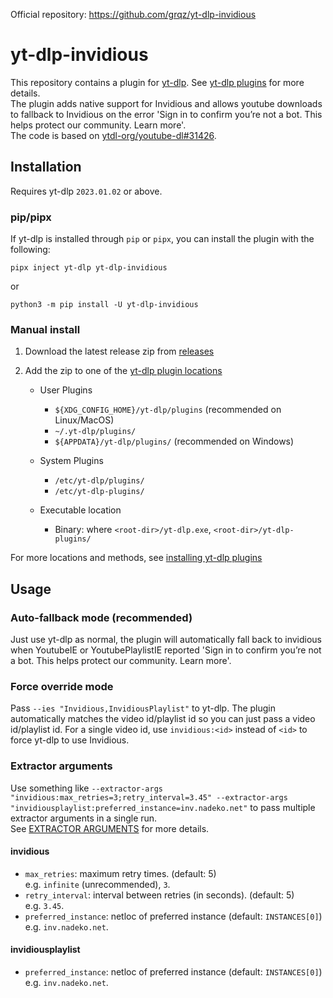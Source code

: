 Official repository: <https://github.com/grqz/yt-dlp-invidious>

# yt-dlp-invidious
This repository contains a plugin for [yt-dlp](https://github.com/yt-dlp/yt-dlp#readme). See [yt-dlp plugins](https://github.com/yt-dlp/yt-dlp#plugins) for more details.  
The plugin adds native support for Invidious and allows youtube downloads to fallback to Invidious on the error 'Sign in to confirm you’re not a bot. This helps protect our community. Learn more'.  
The code is based on [ytdl-org/youtube-dl#31426](https://github.com/ytdl-org/youtube-dl/pull/31426).

## Installation

Requires yt-dlp `2023.01.02` or above.

### pip/pipx

If yt-dlp is installed through `pip` or `pipx`, you can install the plugin with the following:

```shell
pipx inject yt-dlp yt-dlp-invidious
```
or

```shell
python3 -m pip install -U yt-dlp-invidious
```

### Manual install

1. Download the latest release zip from [releases](https://github.com/grqz/yt-dlp-invidious/releases)

2. Add the zip to one of the [yt-dlp plugin locations](https://github.com/yt-dlp/yt-dlp#installing-plugins)

    - User Plugins
        - `${XDG_CONFIG_HOME}/yt-dlp/plugins` (recommended on Linux/MacOS)
        - `~/.yt-dlp/plugins/`
        - `${APPDATA}/yt-dlp/plugins/` (recommended on Windows)

    - System Plugins
       -  `/etc/yt-dlp/plugins/`
       -  `/etc/yt-dlp-plugins/`

    - Executable location
        - Binary: where `<root-dir>/yt-dlp.exe`, `<root-dir>/yt-dlp-plugins/`

For more locations and methods, see [installing yt-dlp plugins](https://github.com/yt-dlp/yt-dlp#installing-plugins)

## Usage

### Auto-fallback mode (recommended)

Just use yt-dlp as normal, the plugin will automatically fall back to invidious when YoutubeIE or YoutubePlaylistIE reported 'Sign in to confirm you’re not a bot. This helps protect our community. Learn more'.

### Force override mode

Pass `--ies "Invidious,InvidiousPlaylist"` to yt-dlp. The plugin automatically matches the video id/playlist id so you can just pass a video id/playlist id. For a single video id, use `invidious:<id>` instead of `<id>` to force yt-dlp to use Invidious.

### Extractor arguments
Use something like `--extractor-args "invidious:max_retries=3;retry_interval=3.45" --extractor-args "invidiousplaylist:preferred_instance=inv.nadeko.net"` to pass multiple extractor arguments in a single run.  
See [EXTRACTOR ARGUMENTS](https://github.com/yt-dlp/yt-dlp?tab=readme-ov-file#extractor-arguments) for more details.

#### **invidious**
- `max_retries`: maximum retry times. (default: 5)  
    e.g. `infinite` (unrecommended), `3`.
- `retry_interval`: interval between retries (in seconds). (default: 5)  
    e.g. `3.45`.
- `preferred_instance`: netloc of preferred instance (default: `INSTANCES[0]`)  
    e.g. `inv.nadeko.net`.

#### **invidiousplaylist**
- `preferred_instance`: netloc of preferred instance (default: `INSTANCES[0]`)  
    e.g. `inv.nadeko.net`.
